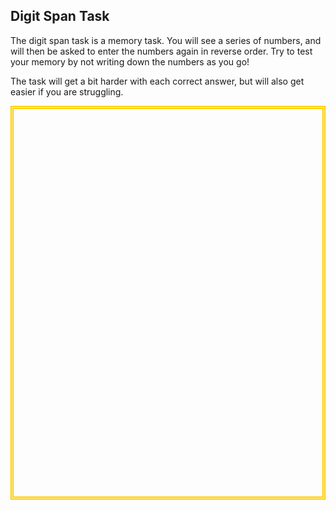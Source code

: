 
## Digit Span Task

The digit span task is a memory task. You will see a series of numbers, and will then be asked to enter the numbers again in reverse order. Try to test your memory by not writing down the numbers as you go!

The task will get a bit harder with each correct answer, but will also get easier if you are struggling.

<html>
<head>
  <title>Digit Span</title>
  <script src = "https://ajax.googleapis.com/ajax/libs/jquery/1.11.1/jquery.min.js"></script>
  <script src = "Digit Span/jsPsych-master-6.1/jspsych.js"></script>
  <script src = "Digit Span/jsPsych-master-6.1/plugins/jspsych-instructions.js"></script>
  <script src = "Digit Span/jsPsych-master-6.1/plugins/jspsych-html-keyboard-response.js"></script>
  <script src = "Digit Span/jsPsych-master-6.1/plugins/jspsych-html-button-response.js"></script>
  <script src = "Digit Span/jsPsych-master-6.1/plugins/jspsych-call-function.js"></script>
  <script src = "Digit Span/jsPsych-master-6.1/plugins/jspsych-external-html.js"></script>
  <script src = "Digit Span/jsPsych-master-6.1/plugins/edited/jspsych-multi-html-no-response.js"></script>
  <script src = "Digit Span/jsPsych-master-6.1/plugins/edited/jspsych-html-button-multi-response.js"></script>
  <link href="Digit Span/jsPsych-master-6.1/css/jspsych.css" rel="stylesheet" type="text/css">

  <script src = "Digit Span/tasks/digit_span.js"></script>
</head>

<body>
<div id="jspsych-display" style=" height: 600px; border: 5px double #ffcc00; padding: 10px;">
</div>

</body>

<script>

/************* Timeline *************/
var timeline = [];
var browser_interactions = [];

//Define the experiment timeline
// Digit Span
timeline = timeline.concat(
  DS_timeline,
);

/************ Extra information for Data **************/

/* Unique ID for each participant */
// returns random number between 0 and 99999999
var unique_number = Math.floor(Math.random() * 100000000);

/* Time and Date */
// Returns the date and time task was started
var date_completed = new Date();
var dd = date_completed.getDate();
var mm = date_completed.getMonth()+1; //January is 0!
var yyyy = date_completed.getFullYear();
var hour = date_completed.getHours();
var min = date_completed.getMinutes();
var secs = date_completed.getSeconds();

if(dd<10) { dd='0'+dd }
if(mm<10) { mm='0'+mm }
if(hour<10) {hour = '0'+hour}
if(min<10) { min='0'+min}
if(secs<10) {secs='0'+secs}

date_completed = dd+'/'+mm+'/'+yyyy;
var time_completed = hour + ":" + min + ":" + secs;

// Adds this info to the data
jsPsych.data.addProperties({
  date_completed: date_completed,
  time_completed: time_completed,
  unique_ID: unique_number
});

// Interaction data
// Things like clicks away from the window etc.
// Can be useful to track attention to the task
var log_interactions = {
  type: "call-function",
  func: function() {
    var interaction_data = jsPsych.data.getInteractionData();
    jsPsych.data.addProperties({browser_interactions: interaction_data.json()})
  }
}
// Push these at the end of the experiment
timeline.push(log_interactions);
jsPsych.init({
  timeline: timeline,
  display_element: "jspsych-display"
})

</script>

</html>
